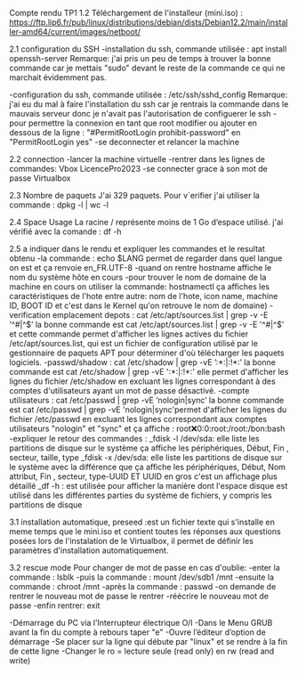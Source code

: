 Compte rendu TP1
1.2 Téléchargement de l'installeur (mini.iso) : https://ftp.lip6.fr/pub/linux/distributions/debian/dists/Debian12.2/main/installer-amd64/current/images/netboot/

2.1 configuration du SSH
-installation du ssh, commande utilisée : apt install openssh-server
Remarque: j'ai pris un peu de temps à trouver la bonne commande car je mettais "sudo" devant le reste de la commande ce qui ne marchait évidemment pas.

-configuration du ssh, commande utilisée : /etc/ssh/sshd_config
Remarque: j'ai eu du mal à faire l'installation du ssh car je rentrais la commande dans le mauvais serveur donc je n'avait pas l'autorisation de configuerer le ssh 
-pour permettre la connexion en tant que root modifier ou ajouter en dessous de la ligne : "#PermitRootLogin prohibit-password" en "PermitRootLogin yes"
-se deconnecter et relancer la machine 

2.2 connection
-lancer la machine virtuelle
-rentrer dans les lignes de commandes: Vbox LicencePro2023
-se connecter grace à son mot de passe Virtualbox

2.3 Nombre de paquets
J'ai 329 paquets.
Pour v´erifier j'ai utiliser la commande : dpkg -l | wc -l

2.4 Space Usage
La racine / représente moins de 1 Go d’espace utilisé.
j'ai vérifié avec la comande : df -h

2.5 a indiquer dans le rendu et expliquer les commandes et le resultat obtenu
-la commande : echo $LANG permet de regarder dans quel langue on est et ça renvoie en_FR.UTF-8
-quand on rentre hostname affiche le nom du système hôte en cours
-pour trouver le nom de domaine de la machine en cours on utiliser la commande: hostnamectl ça affiches les caractéristiques de l'hote entre autre: nom de l'hote, icon name, machine ID, BOOT ID et c'est dans le Kernel qu'on retrouve le nom de domaine)
-verification emplacement depots : cat /etc/apt/sources.list | grep -v -E ’^#|^$’ la bonne commande est cat /etc/apt/sources.list | grep -v -E '^#|^$' et cette commande permet d'afficher les lignes actives du fichier /etc/apt/sources.list, qui est un fichier de configuration utilisé par le gestionnaire de paquets APT pour déterminer d'où télécharger les paquets logiciels.
-passwd/shadow : cat /etc/shadow | grep -vE ’:\*:|:!\*:’ la bonne commande est cat /etc/shadow | grep -vE ':\*:|:!\*:' elle permet d'afficher les lignes du fichier /etc/shadow en excluant les lignes correspondant à des comptes d'utilisateurs ayant un mot de passe désactivé.
-compte utilisateurs : cat /etc/passwd | grep -vE ’nologin|sync’ la bonne commande est cat /etc/passwd | grep -vE 'nologin|sync'permet d'afficher les lignes du fichier /etc/passwd en excluant les lignes correspondant aux comptes utilisateurs "nologin" et "sync" et ça affiche : root:x:0:0:root:/root:/bon:bash
-expliquer le retour des commandes :
_fdisk -l /dev/sda: elle liste les partitions de disque sur le système ça affiche les périphériques, Début, Fin , secteur, taille, type
_fdisk -x /dev/sda: elle liste les partitions de disque sur le système avec la différence que ça affiche les périphériques, Début, Nom attribut, Fin , secteur, type-UUID ET UUID en gros c'est un affichage plus détaillé
_df -h :  est utilisée pour afficher la manière dont l'espace disque est utilisé dans les différentes parties du système de fichiers, y compris les partitions de disque 

3.1 installation automatique, preseed :est un fichier texte qui s'installe en meme temps que le mini.iso et contient toutes les réponses aux questions posées lors de l'instalation de le Virtualbox, il permet de définir les paramètres d'installation automatiquement.

3.2 rescue mode
Pour changer de mot de passe en cas d'oublie:
-enter la commande : lsblk
-puis la commande :  mount /dev/sdb1 /mnt
-ensuite la commande : chroot /mnt
-après la commande :  passwd
-on demande de rentrer le nouveau mot de passe le rentrer
-réécrire le nouveau mot de passe
-enfin rentrer: exit

-Démarrage du PC via l’Interrupteur électrique O/I
-Dans le Menu GRUB avant la fin du compte à rebours taper "e"
-Ouvre l’éditeur d’option de démarrage
-Se placer sur la ligne qui débute par "linux" et se rendre à la fin de cette ligne
-Changer le  ro = lecture seule (read only) en rw (read and write) 







